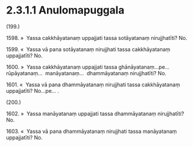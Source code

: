 

# 2.3.1.1 Anulomapuggala





(199.)

1598\. »  Yassa cakkhāyatanaṃ uppajjati tassa sotāyatanaṃ nirujjhatīti? No.

1599\. «  Yassa vā pana sotāyatanaṃ nirujjhati tassa cakkhāyatanaṃ uppajjatīti? No.

1600\. »  Yassa cakkhāyatanaṃ uppajjati tassa ghānāyatanaṃ…pe…  rūpāyatanaṃ…  manāyatanaṃ…  dhammāyatanaṃ nirujjhatīti? No.

1601\. «  Yassa vā pana dhammāyatanaṃ nirujjhati tassa cakkhāyatanaṃ uppajjatīti? No…pe… .

(200.)

1602\. »  Yassa manāyatanaṃ uppajjati tassa dhammāyatanaṃ nirujjhatīti? No.

1603\. «  Yassa vā pana dhammāyatanaṃ nirujjhati tassa manāyatanaṃ uppajjatīti? No.



